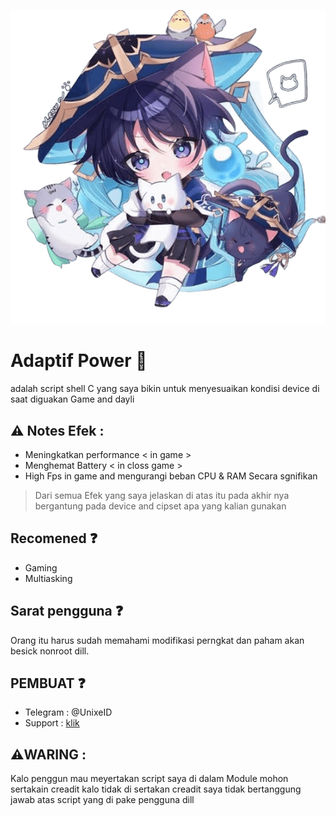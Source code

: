 ![prop text](Apple/img/prop.png)

# Adaptif Power 🍃
adalah script shell C yang saya bikin untuk
menyesuaikan kondisi device di saat diguakan
Game and dayli 

## ⚠️ Notes Efek :
- Meningkatkan performance < in game >
- Menghemat Battery < in closs game >
- High Fps in game and mengurangi beban CPU & RAM
Secara sgnifikan

> Dari semua Efek yang saya jelaskan di atas itu pada akhir nya bergantung pada device and cipset apa yang kalian gunakan

## Recomened ❓️
- Gaming
- Multiasking

## Sarat pengguna ❓️
Orang itu harus sudah memahami modifikasi 
perngkat dan paham akan besick nonroot dill.

## PEMBUAT ❓️
- Telegram : @UnixeID
- Support    : [klik](https://t.me/Yeye_PID)

 ## ⚠️WARING :
 Kalo penggun mau meyertakan script saya di dalam
 Module mohon sertakain creadit kalo tidak di sertakan
 creadit saya tidak bertanggung jawab atas
 script yang di pake pengguna dill
